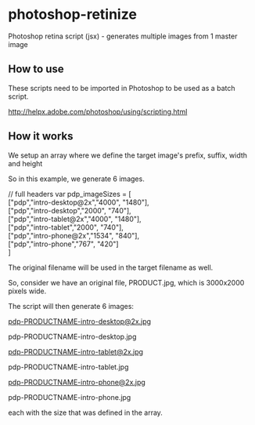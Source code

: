 photoshop-retinize
==================

Photoshop retina script (jsx) - generates multiple images from 1 master image

How to use
----------

These scripts need to be imported in Photoshop to be used as a batch script.

http://helpx.adobe.com/photoshop/using/scripting.html

How it works
------------
We setup an array where we define the target image's prefix, suffix, width and height

So in this example, we generate 6 images.

// full headers
var pdp_imageSizes = [<br>
    ["pdp","intro-desktop@2x","4000", "1480"],<br>
    ["pdp","intro-desktop","2000", "740"],<br>
    ["pdp","intro-tablet@2x","4000", "1480"],<br>
    ["pdp","intro-tablet","2000", "740"],<br>
    ["pdp","intro-phone@2x","1534", "840"],<br>
    ["pdp","intro-phone","767", "420"]<br>
]

The original filename will be used in the target filename as well.

So, consider we have an original file, PRODUCT.jpg, which is 3000x2000 pixels wide.

The script will then generate 6 images:

pdp-PRODUCTNAME-intro-desktop@2x.jpg

pdp-PRODUCTNAME-intro-desktop.jpg

pdp-PRODUCTNAME-intro-tablet@2x.jpg

pdp-PRODUCTNAME-intro-tablet.jpg

pdp-PRODUCTNAME-intro-phone@2x.jpg

pdp-PRODUCTNAME-intro-phone.jpg

each with the size that was defined in the array.